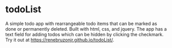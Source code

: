 # todoList
A simple todo app with rearrangeable todo items that can be marked as done or permanently deleted. Built with html, css, and jquery.  The app has a text field for adding todos which can be hidden by clicking the checkmark.  Try it out at https://renebruzonjr.github.io/todoList/.
